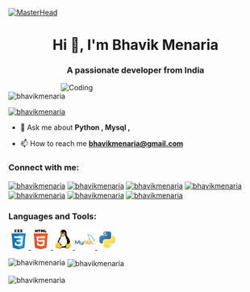 [![MasterHead](https://media-exp1.licdn.com/dms/image/D4D16AQEoEwcCr6qUUQ/profile-displaybackgroundimage-shrink_200_800/0/1670445853299?e=2147483647&v=beta&t=AFMJ3mCM_tSnw-puv9WBk6fgXIh634rk_ATBtV4ASi0)](https://bhavikmenaria.io)
<h1 align="center">Hi 👋, I'm Bhavik Menaria</h1>
<h3 align="center">A passionate developer from India</h3>
<img align="right" alt="Coding" width="400" src="https://media.tenor.com/rePDfDWO3XoAAAAd/hacking.gif"/>

<p align="left"> <img src="https://komarev.com/ghpvc/?username=bhavikmenaria&label=Profile%20views&color=0e75b6&style=flat" alt="bhavikmenaria" /> </p>

<p align="left"> <a href="https://twitter.com/bhavikmenaria" target="blank"><img src="https://img.shields.io/twitter/follow/bhavikmenaria?logo=twitter&style=for-the-badge" alt="bhavikmenaria" /></a> </p>

- 💬 Ask me about **Python , Mysql ,**

- 📫 How to reach me **bhavikmenaria@gmail.com**

<h3 align="left">Connect with me:</h3>
<p align="left">
<a href="https://twitter.com/bhavikmenaria" target="blank"><img align="center" src="https://raw.githubusercontent.com/rahuldkjain/github-profile-readme-generator/master/src/images/icons/Social/twitter.svg" alt="bhavikmenaria" height="30" width="40" /></a>
<a href="https://linkedin.com/in/bhavikmenaria" target="blank"><img align="center" src="https://raw.githubusercontent.com/rahuldkjain/github-profile-readme-generator/master/src/images/icons/Social/linked-in-alt.svg" alt="bhavikmenaria" height="30" width="40" /></a>
<a href="https://stackoverflow.com/users/bhavikmenaria" target="blank"><img align="center" src="https://raw.githubusercontent.com/rahuldkjain/github-profile-readme-generator/master/src/images/icons/Social/stack-overflow.svg" alt="bhavikmenaria" height="30" width="40" /></a>
<a href="https://fb.com/bhavikmenaria" target="blank"><img align="center" src="https://raw.githubusercontent.com/rahuldkjain/github-profile-readme-generator/master/src/images/icons/Social/facebook.svg" alt="bhavikmenaria" height="30" width="40" /></a>
<a href="https://instagram.com/bhavikmenaria" target="blank"><img align="center" src="https://raw.githubusercontent.com/rahuldkjain/github-profile-readme-generator/master/src/images/icons/Social/instagram.svg" alt="bhavikmenaria" height="30" width="40" /></a>
<a href="https://www.youtube.com/c/bhavikmenaria" target="blank"><img align="center" src="https://raw.githubusercontent.com/rahuldkjain/github-profile-readme-generator/master/src/images/icons/Social/youtube.svg" alt="bhavikmenaria" height="30" width="40" /></a>
<a href="https://discord.gg/bhavikmenaria" target="blank"><img align="center" src="https://raw.githubusercontent.com/rahuldkjain/github-profile-readme-generator/master/src/images/icons/Social/discord.svg" alt="bhavikmenaria" height="30" width="40" /></a>
</p>

<h3 align="left">Languages and Tools:</h3>
<p align="left"> <a href="https://www.w3schools.com/css/" target="_blank" rel="noreferrer"> <img src="https://raw.githubusercontent.com/devicons/devicon/master/icons/css3/css3-original-wordmark.svg" alt="css3" width="40" height="40"/> </a> <a href="https://www.w3.org/html/" target="_blank" rel="noreferrer"> <img src="https://raw.githubusercontent.com/devicons/devicon/master/icons/html5/html5-original-wordmark.svg" alt="html5" width="40" height="40"/> </a> <a href="https://www.linux.org/" target="_blank" rel="noreferrer"> <img src="https://raw.githubusercontent.com/devicons/devicon/master/icons/linux/linux-original.svg" alt="linux" width="40" height="40"/> </a> <a href="https://www.mysql.com/" target="_blank" rel="noreferrer"> <img src="https://raw.githubusercontent.com/devicons/devicon/master/icons/mysql/mysql-original-wordmark.svg" alt="mysql" width="40" height="40"/> </a> <a href="https://www.python.org" target="_blank" rel="noreferrer"> <img src="https://raw.githubusercontent.com/devicons/devicon/master/icons/python/python-original.svg" alt="python" width="40" height="40"/> </a> </p>

<p><img align="left" src="https://github-readme-stats.vercel.app/api/top-langs?username=bhavikmenaria&show_icons=true&locale=en&layout=compact" alt="bhavikmenaria" /></p>

<p>&nbsp;<img align="center" src="https://github-readme-stats.vercel.app/api?username=bhavikmenaria&show_icons=true&locale=en" alt="bhavikmenaria" /></p>

<p><img align="center" src="https://github-readme-streak-stats.herokuapp.com/?user=bhavikmenaria&" alt="bhavikmenaria" /></p>
